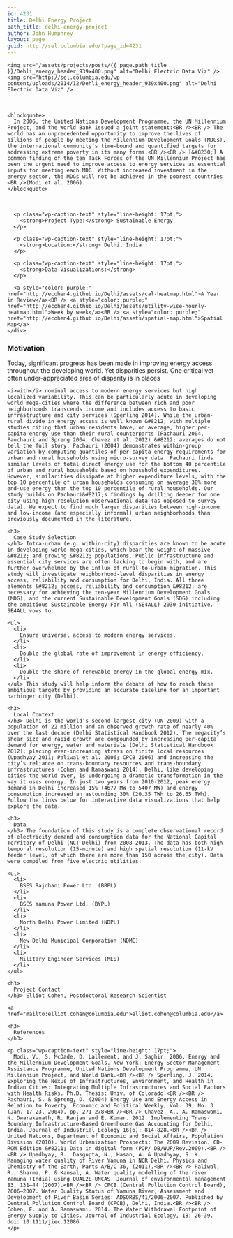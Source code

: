 ```yaml
---
id: 4231
title: Delhi Energy Project
path_title: delhi-energy-project
author: John Humphrey
layout: page
guid: http://sel.columbia.edu/?page_id=4231
---
```

<div class="row-fluid">
  <div class="span12">
    
    <img src="/assets/projects/posts/{{ page.path_title }}/Dehli_energy_header_939x400.png" alt="Delhi Electric Data Viz" />
    <img src="http://sel.columbia.edu/wp-content/uploads/2014/12/Dehli_energy_header_939x400.png" alt="Delhi Electric Data Viz" />
  </div>
</div>

<div class="row-fluid">
  <div class="span9">
    &nbsp; 
    
    <blockquote>
      In 2006, the United Nations Development Programme, the UN Millennium Project, and the World Bank issued a joint statement:<BR /><BR /> The world has an unprecedented opportunity to improve the lives of billions of people by meeting the Millennium Development Goals (MDGs), the international community’s time-bound and quantified targets for addressing extreme poverty in its many forms.<BR /><BR /> [&#8230;] A common finding of the ten Task Forces of the UN Millennium Project has been the urgent need to improve access to energy services as essential inputs for meeting each MDG. Without increased investment in the energy sector, the MDGs will not be achieved in the poorest countries <BR />(Modi et al. 2006).
    </blockquote>
  </div>
  
  <div class="row-fluid">
    <div class="span3">
      <BR /> 
      
      <p class="wp-caption-text" style="line-height: 17pt;">
        <strong>Project Type:</strong> Sustainable Energy
      </p>
      
      <p class="wp-caption-text" style="line-height: 17pt;">
        <strong>Location:</strong> Delhi, India
      </p>
      
      <p class="wp-caption-text" style="line-height: 17pt;">
        <strong>Data Visualizations:</strong>
      </p>
      
      <a style="color: purple;" href="http://ecohen4.github.io/Delhi/assets/cal-heatmap.html">A Year in Review</a><BR /> <a style="color: purple;" href="http://ecohen4.github.io/Delhi/assets/utility-wise-hourly-heatmap.html">Week by week</a><BR /> <a style="color: purple;" href="http://ecohen4.github.io/Delhi/assets/spatial-map.html">Spatial Map</a>
    </div>
  </div>
</div>

<div class="row-fluid">
  <div class="span12">
    <h3>
      Motivation
    </h3> Today, significant progress has been made in improving energy access throughout the developing world. Yet disparities persist. One critical yet often under-appreciated area of disparity is in places 
    
    <i>with</i> nominal access to modern energy services but high localized variability. This can be particularly acute in developing world mega-cities where the difference between rich and poor neighborhoods transcends income and includes access to basic infrastructure and city services (Sperling 2014). While the urban-rural divide in energy access is well known &#8212; with multiple studies citing that urban residents have, on average, higher per-capita energy use than their rural counterparts (Pachauri 2004, Pauchauri and Spreng 2004, Chavez et al. 2012) &#8212; averages do not tell the full story. Pachauri (2004) demonstrates within-group variation by computing quantiles of per capita energy requirements for urban and rural households using micro-survey data. Pachauri finds similar levels of total direct energy use for the bottom 40 percentile of urban and rural households based on household expenditures. However, similarities dissipate at higher expenditure levels, with the top 10 percentile of urban households consuming on average 38% more end-use energy than the top 10 percentile of rural households. Our study builds on Pachauri&#8217;s findings by drilling deeper for one city using high resolution observational data (as opposed to survey data). We expect to find much larger disparities between high-income and low-income (and especially informal) urban neighborhoods than previously documented in the literature. 
    
    <h3>
      Case Study Selection
    </h3> Intra-urban (e.g. within-city) disparities are known to be acute in developing-world mega-cities, which bear the weight of massive &#8212; and growing &#8212; populations. Public infrastructure and essential city services are often lacking to begin with, and are further overwhelmed by the influx of rural-to-urban migration. This study will investigate neighborhood-level disparities in energy access, reliability and consumption for Delhi, India. All three elements &#8212; access, reliability and consumption &#8212; are necessary for achieving the ten-year Millennium Development Goals (MDG), and the current Sustainable Development Goals (SDG) including the ambitious Sustainable Energy For All (SE4ALL) 2030 initiative. SE4ALL vows to: 
    
    <ul>
      <li>
        Ensure universal access to modern energy services.
      </li>
      <li>
        Double the global rate of improvement in energy efficiency.
      </li>
      <li>
        Double the share of renewable energy in the global energy mix.
      </li>
    </ul> This study will help inform the debate of how to reach these ambitious targets by providing an accurate baseline for an important harbinger city (Delhi). 
    
    <h3>
      Local Context
    </h3> Delhi is the world’s second largest city (UN 2009) with a population of 22 million and an observed growth rate of nearly 40% over the last decade (Delhi Statistical Handbook 2012). The megacity’s shear size and rapid growth are compounded by increasing per-capita demand for energy, water and materials (Delhi Statistical Handbook 2012); placing ever-increasing stress on finite local resources (Upadhyay 2011; Paliwal et al. 2006; CPCB 2006) and increasing the city’s reliance on trans-boundary resources and trans-boundary infrastructures (Cohen and Ramaswami 2014). Delhi, like developing cities the world over, is undergoing a dramatic transformation in the way it uses energy. In just two years from 2010-2012, peak energy demand in Delhi increased 15% (4677 MW to 5407 MW) and energy consumption increased an astounding 30% (20.35 TWh to 26.65 TWh). Follow the links below for interactive data visualizations that help explore the data. 
    
    <h3>
      Data
    </h3> The foundation of this study is a complete observational record of electricity demand and consumption data for the National Capital Territory of Delhi (NCT Delhi) from 2008-2013. The data has both high temporal resolution (15-minute) and high spatial resolution (11-kV feeder level, of which there are more than 150 across the city). Data were compiled from five electric utilities: 
    
    <ul>
      <li>
        BSES Rajdhani Power Ltd. (BRPL)
      </li>
      <li>
        BSES Yamuna Power Ltd. (BYPL)
      </li>
      <li>
        North Delhi Power Limited (NDPL)
      </li>
      <li>
        New Delhi Municipal Corporation (NDMC)
      </li>
      <li>
        Military Engineer Services (MES)
      </li>
    </ul>
    
    <h3>
      Project Contact
    </h3> Elliot Cohen, Postdoctoral Research Scientist 
    
    <a href="mailto:elliot.cohen@columbia.edu">elliot.cohen@columbia.edu</a> 
    
    <h3>
      References
    </h3>
    
    <p class="wp-caption-text" style="line-height: 17pt;">
      Modi, V., S. McDade, D. Lallement, and J. Saghir. 2006. Energy and the Millennium Development Goals. New York: Energy Sector Management Assistance Programme, United Nations Development Programme, UN Millennium Project, and World Bank.<BR /><BR /> Sperling, J. 2014. Exploring the Nexus of Infrastructures, Environment, and Health in Indian Cities: Integrating Multiple Infrastructures and Social Factors with Health Risks. Ph.D. Thesis: Univ. of Colorado.<BR /><BR /> Pachauri, S. & Spreng, D. (2004) Energy Use and Energy Access in Relation to Poverty. Economic and Political Weekly, Vol. 39, No. 3 (Jan. 17-23, 2004), pp. 271-278<BR /><BR /> Chavez, A., A. Ramaswami, N. Dwarakanath, R. Ranjan and E. Kumar. 2012. Implementing Trans-Boundary Infrastructure-Based Greenhouse Gas Accounting for Delhi, India. Journal of Industrial Ecology 16(6): 814-828.<BR /><BR /> United Nations, Department of Economic and Social Affairs, Population Division (2010). World Urbanization Prospects: The 2009 Revision. CD-ROM Edition &#8211; Data in digital form (POP/ DB/WUP/Rev.2009).<BR /><BR /> Upadhyay, R., Dasgupta, N., Hasan, A. & Upadhyay, S. K. Managing water quality of River Yamuna in NCR Delhi. Physics and Chemistry of the Earth, Parts A/B/C 36, (2011).<BR /><BR /> Paliwal, R., Sharma, P. & Kansal, A. Water quality modelling of the river Yamuna (India) using QUAL2E-UNCAS. Journal of environmental management 83, 131–44 (2007).<BR /><BR /> CPCB (Central Pollution Control Board), 2006–2007. Water Quality Status of Yamuna River, Assessment and Development of River Basin Series: ADSORBS/41/2006–2007. Published by Central Pollution Control Board (CPCB), Delhi, India.<BR /><BR /> Cohen, E. and A. Ramaswami. 2014. The Water Withdrawal Footprint of Energy Supply to Cities. Journal of Industrial Ecology, 18: 26–39. doi: 10.1111/jiec.12086
    </p>
  </div>
</div>